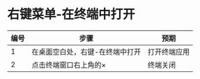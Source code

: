 # 右键菜单-在终端中打开

| 编号 | 步骤                                          | 预期                 |
| ---- | --------------------------------------------- | ------------------- |
| 1    | 在桌面空白处，右键-在终端中打开 | 打开终端应用 |
| 2    | 点击终端窗口右上角的× | 终端关闭 |
